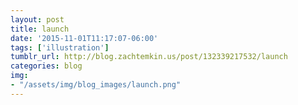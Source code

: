 ```yaml
---
layout: post
title: launch
date: '2015-11-01T11:17:07-06:00'
tags: ['illustration']
tumblr_url: http://blog.zachtemkin.us/post/132339217532/launch
categories: blog
img:
- "/assets/img/blog_images/launch.png" 
---
```

